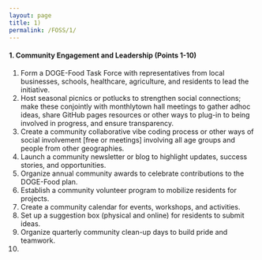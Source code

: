 ```yaml
---
layout: page
title: 1)
permalink: /FOSS/1/
---
```


#### 1. Community Engagement and Leadership (Points 1-10)

1. Form a DOGE-Food Task Force with representatives from local businesses, schools, healthcare, agriculture, and residents to lead the initiative.
2. Host seasonal picnics or potlucks to strengthen social connections; make these conjointly with monthlytown hall meetings to gather adhoc ideas, share GitHub pages resources or other ways to plug-in to being involved in progress, and ensure transparency.
3. Create a community collaborative vibe coding process or other ways of social involvement [free or meetings] involving all age groups and people from other geographies.
4. Launch a community newsletter or blog to highlight updates, success stories, and opportunities.
5. Organize annual community awards to celebrate contributions to the DOGE-Food plan.
6. Establish a community volunteer program to mobilize residents for projects.
7. Create a community calendar for events, workshops, and activities.
8. Set up a suggestion box (physical and online) for residents to submit ideas.
9. Organize quarterly community clean-up days to build pride and teamwork.
10. 
